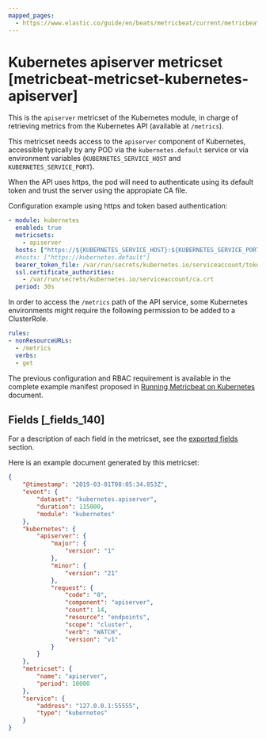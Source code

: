 ```yaml
---
mapped_pages:
  - https://www.elastic.co/guide/en/beats/metricbeat/current/metricbeat-metricset-kubernetes-apiserver.html
---
```


# Kubernetes apiserver metricset [metricbeat-metricset-kubernetes-apiserver]

This is the `apiserver` metricset of the Kubernetes module, in charge of retrieving metrics from the Kubernetes API (available at `/metrics`).

This metricset needs access to the `apiserver` component of Kubernetes, accessible typically by any POD via the `kubernetes.default` service or via environment variables (`KUBERNETES_SERVICE_HOST` and `KUBERNETES_SERVICE_PORT`).

When the API uses https, the pod will need to authenticate using its default token and trust the server using the appropiate CA file.

Configuration example using https and token based authentication:

```yaml
- module: kubernetes
  enabled: true
  metricsets:
    - apiserver
  hosts: ["https://${KUBERNETES_SERVICE_HOST}:${KUBERNETES_SERVICE_PORT}"]
  #hosts: ["https://kubernetes.default"]
  bearer_token_file: /var/run/secrets/kubernetes.io/serviceaccount/token
  ssl.certificate_authorities:
    - /var/run/secrets/kubernetes.io/serviceaccount/ca.crt
  period: 30s
```

In order to access the `/metrics` path of the API service, some Kubernetes environments might require the following permission to be added to a ClusterRole.

```yaml
rules:
- nonResourceURLs:
  - /metrics
  verbs:
  - get
```

The previous configuration and RBAC requirement is available in the complete example manifest proposed in [Running Metricbeat on Kubernetes](/reference/metricbeat/running-on-kubernetes.md) document.

## Fields [_fields_140]

For a description of each field in the metricset, see the [exported fields](/reference/metricbeat/exported-fields-kubernetes.md) section.

Here is an example document generated by this metricset:

```json
{
    "@timestamp": "2019-03-01T08:05:34.853Z",
    "event": {
        "dataset": "kubernetes.apiserver",
        "duration": 115000,
        "module": "kubernetes"
    },
    "kubernetes": {
        "apiserver": {
            "major": {
                "version": "1"
            },
            "minor": {
                "version": "21"
            },
            "request": {
                "code": "0",
                "component": "apiserver",
                "count": 14,
                "resource": "endpoints",
                "scope": "cluster",
                "verb": "WATCH",
                "version": "v1"
            }
        }
    },
    "metricset": {
        "name": "apiserver",
        "period": 10000
    },
    "service": {
        "address": "127.0.0.1:55555",
        "type": "kubernetes"
    }
}
```


